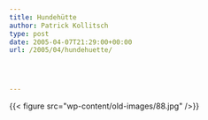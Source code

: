 ```yaml
---
title: Hundehütte
author: Patrick Kollitsch
type: post
date: 2005-04-07T21:29:00+00:00
url: /2005/04/hundehuette/




---
```

{{< figure src="wp-content/old-images/88.jpg" />}}
